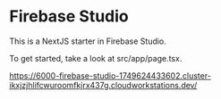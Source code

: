 # Firebase Studio

This is a NextJS starter in Firebase Studio.

To get started, take a look at src/app/page.tsx.

https://6000-firebase-studio-1749624433602.cluster-ikxjzjhlifcwuroomfkjrx437g.cloudworkstations.dev/
